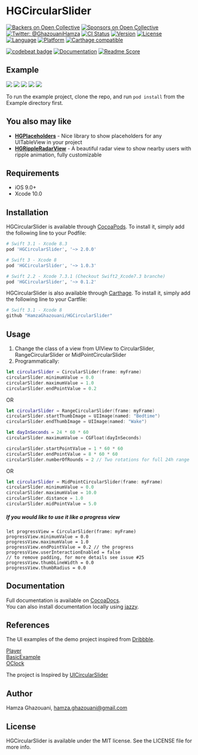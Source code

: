 # HGCircularSlider

[![Backers on Open Collective](https://opencollective.com/HGCircularSlider/backers/badge.svg)](#backers) [![Sponsors on Open Collective](https://opencollective.com/HGCircularSlider/sponsors/badge.svg)](#sponsors) [![Twitter: @GhazouaniHamza](https://img.shields.io/badge/contact-@GhazouaniHamza-blue.svg?style=flat)](https://twitter.com/GhazouaniHamza)
[![CI Status](http://img.shields.io/travis/HamzaGhazouani/HGCircularSlider.svg?style=flat)](https://travis-ci.org/HamzaGhazouani/HGCircularSlider)
[![Version](https://img.shields.io/cocoapods/v/HGCircularSlider.svg?style=flat)](http://cocoapods.org/pods/HGCircularSlider)
[![License](https://img.shields.io/cocoapods/l/HGCircularSlider.svg?style=flat)](http://cocoapods.org/pods/HGCircularSlider)
[![Language](https://img.shields.io/badge/language-Swift-orange.svg?style=flat)]()
[![Platform](https://img.shields.io/cocoapods/p/HGCircularSlider.svg?style=flat)](http://cocoapods.org/pods/HGCircularSlider)
[![Carthage compatible](https://img.shields.io/badge/Carthage-compatible-4BC51D.svg?style=flat)](https://github.com/Carthage/Carthage)
<br />

[![codebeat badge](https://codebeat.co/badges/c4db03f5-903a-4b0e-84bb-98362fc5bd7a)](https://codebeat.co/projects/github-com-hamzaghazouani-hgcircularslider)
[![Documentation](https://img.shields.io/cocoapods/metrics/doc-percent/HGCircularSlider.svg)](http://cocoadocs.org/docsets/HGCircularSlider/)
[![Readme Score](http://readme-score-api.herokuapp.com/score.svg?url=https://github.com/hamzaghazouani/hgcircularslider/)](http://clayallsopp.github.io/readme-score?url=https://github.com/hamzaghazouani/hgcircularslider/tree/develop)

## Example

![](/Screenshots/Bedtime.gif) ![](/Screenshots/Player.gif) ![](/Screenshots/OClock.gif) ![](/Screenshots/Other.gif) ![](/Screenshots/Circular.gif)

To run the example project, clone the repo, and run `pod install` from the Example directory first.

## You also may like

* **[HGPlaceholders](https://github.com/HamzaGhazouani/HGPlaceholders)** - Nice library to show placeholders for any UITableView in your project
* **[HGRippleRadarView](https://github.com/HamzaGhazouani/HGRippleRadarView)** - A beautiful radar view to show nearby users with ripple animation, fully customizable

## Requirements

- iOS 9.0+
- Xcode 10.0

## Installation

HGCircularSlider is available through [CocoaPods](http://cocoapods.org). To install
it, simply add the following line to your Podfile:

``` ruby
# Swift 3.1 - Xcode 8.3
pod 'HGCircularSlider', '~> 2.0.0'

# Swift 3 - Xcode 8
pod 'HGCircularSlider', '~> 1.0.3'

# Swift 2.2 - Xcode 7.3.1 (Checkout Swift2_Xcode7.3 branche)
pod 'HGCircularSlider', '~> 0.1.2'
```

HGCircularSlider is also available through [Carthage](https://github.com/Carthage/Carthage). To install
it, simply add the following line to your Cartfile:


``` ruby
# Swift 3.1 - Xcode 8
github "HamzaGhazouani/HGCircularSlider"
```

## Usage

1. Change the class of a view from UIView to CircularSlider, RangeCircularSlider or MidPointCircularSlider
2. Programmatically:

```swift
let circularSlider = CircularSlider(frame: myFrame)
circularSlider.minimumValue = 0.0
circularSlider.maximumValue = 1.0
circularSlider.endPointValue = 0.2
```
OR
```swift
let circularSlider = RangeCircularSlider(frame: myFrame)
circularSlider.startThumbImage = UIImage(named: "Bedtime")
circularSlider.endThumbImage = UIImage(named: "Wake")

let dayInSeconds = 24 * 60 * 60
circularSlider.maximumValue = CGFloat(dayInSeconds)

circularSlider.startPointValue = 1 * 60 * 60
circularSlider.endPointValue = 8 * 60 * 60
circularSlider.numberOfRounds = 2 // Two rotations for full 24h range
```
OR
```swift
let circularSlider = MidPointCircularSlider(frame: myFrame)
circularSlider.minimumValue = 0.0
circularSlider.maximumValue = 10.0
circularSlider.distance = 1.0
circularSlider.midPointValue = 5.0
```
##### If you would like to use it like a progress view 
```
let progressView = CircularSlider(frame: myFrame)
progressView.minimumValue = 0.0
progressView.maximumValue = 1.0
progressView.endPointValue = 0.2 // the progress 
progressView.userInteractionEnabled = false 
// to remove padding, for more details see issue #25
progressView.thumbLineWidth = 0.0
progressView.thumbRadius = 0.0
```

## Documentation
Full documentation is available on [CocoaDocs](http://cocoadocs.org/docsets/HGCircularSlider/).<br/>
You can also install documentation locally using [jazzy](https://github.com/realm/jazzy).

## References
The UI examples of the demo project inspired from [Dribbble](https://dribbble.com).

[Player](https://dribbble.com/shots/3062636-Countdown-Timer-Daily-UI-014) <br/>
[BasicExample](https://dribbble.com/shots/2153963-Dompet-Wallet-App)<br/>
[OClock](https://dribbble.com/shots/2671286-Clock-Alarm-app)<br/>

The project is Inspired by [UICircularSlider](https://github.com/Zedenem/UICircularSlider)

## Author

Hamza Ghazouani, hamza.ghazouani@gmail.com

## License

HGCircularSlider is available under the MIT license. See the LICENSE file for more info.
